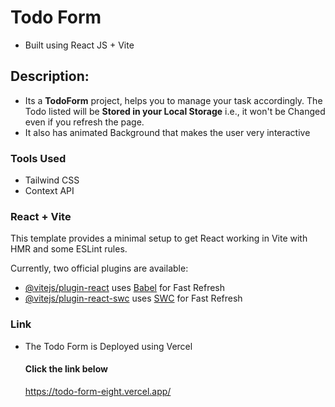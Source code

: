 # Todo Form 
- Built using React JS + Vite

## Description:
- Its a **TodoForm** project, helps you to manage your task accordingly. The Todo listed will be **Stored in your Local Storage** i.e., it won't be Changed even if you refresh the page.
- It also has animated Background that makes the user very interactive

### Tools Used
- Tailwind CSS
- Context API

### React + Vite

This template provides a minimal setup to get React working in Vite with HMR and some ESLint rules.

Currently, two official plugins are available:

- [@vitejs/plugin-react](https://github.com/vitejs/vite-plugin-react/blob/main/packages/plugin-react/README.md) uses [Babel](https://babeljs.io/) for Fast Refresh
- [@vitejs/plugin-react-swc](https://github.com/vitejs/vite-plugin-react-swc) uses [SWC](https://swc.rs/) for Fast Refresh

### Link 
- The Todo Form is Deployed using Vercel
  #### Click the link below
  https://todo-form-eight.vercel.app/
